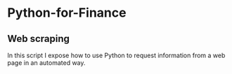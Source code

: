 # Python-for-Finance

## Web scraping
In this script I expose how to use Python to request information from a web page in an automated way.